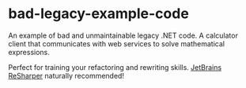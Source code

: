 <h1>bad-legacy-example-code</h1>

An example of bad and unmaintainable legacy .NET code. A calculator client that communicates with web services to solve mathematical expressions.

Perfect for training your refactoring and rewriting skills. <a href="http://www.jetbrains.com/resharper/" target="_blank">JetBrains ReSharper</a> naturally recommended!
